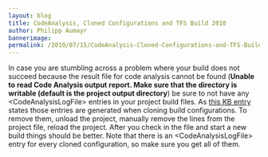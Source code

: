 ```yaml
---
layout: blog
title: CodeAnalysis, Cloned Configurations and TFS Build 2010
author: Philipp Aumayr
bannerimage: 
permalink: /2010/07/15/CodeAnalysis-Cloned-Configurations-and-TFS-Build-2010
---
```


<p xmlns="http://www.w3.org/1999/xhtml">In case you are stumbling across a problem where your build does not succeed because the result file for code analysis cannot be found (<strong>Unable to read Code Analysis output report. Make sure that the directory is writable (default is the project output directory</strong>) be sure to not have any &lt;CodeAnalysisLogFile&gt; entries in your project build files. As <a title="KnowledgeBase entry from microsoft" href="http://www.mskbarticles.com/index.php?kb=2249899" target="_blank">this KB entry</a> states those entries are generated when cloning build configurations. To remove them, unload the project, manually remove the lines from the project file, reload the project. After you check in the file and start a new build things should be better. Note that there is an &lt;CodeAnalysisLogFile&gt; entry for every cloned configuration, so make sure you get all of them.</p>